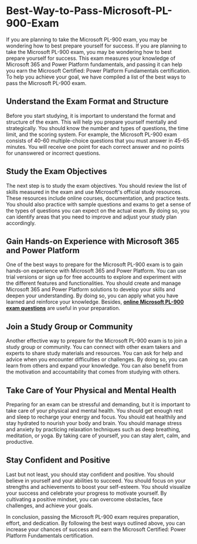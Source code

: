 # Best-Way-to-Pass-Microsoft-PL-900-Exam
If you are planning to take the Microsoft PL-900 exam, you may be wondering how to best prepare yourself for success. 
If you are planning to take the Microsoft PL-900 exam, you may be wondering how to best prepare yourself for success. This exam measures your knowledge of Microsoft 365 and Power Platform fundamentals, and passing it can help you earn the Microsoft Certified: Power Platform Fundamentals certification. To help you achieve your goal, we have compiled a list of the best ways to pass the Microsoft PL-900 exam.

## Understand the Exam Format and Structure

Before you start studying, it is important to understand the format and structure of the exam. This will help you prepare yourself mentally and strategically. You should know the number and types of questions, the time limit, and the scoring system. For example, the Microsoft PL-900 exam consists of 40-60 multiple-choice questions that you must answer in 45-65 minutes. You will receive one point for each correct answer and no points for unanswered or incorrect questions.

## Study the Exam Objectives

The next step is to study the exam objectives. You should review the list of skills measured in the exam and use Microsoft's official study resources. These resources include online courses, documentation, and practice tests. You should also practice with sample questions and exams to get a sense of the types of questions you can expect on the actual exam. By doing so, you can identify areas that you need to improve and adjust your study plan accordingly.

## Gain Hands-on Experience with Microsoft 365 and Power Platform

One of the best ways to prepare for the Microsoft PL-900 exam is to gain hands-on experience with Microsoft 365 and Power Platform. You can use trial versions or sign up for free accounts to explore and experiment with the different features and functionalities. You should create and manage Microsoft 365 and Power Platform solutions to develop your skills and deepen your understanding. By doing so, you can apply what you have learned and reinforce your knowledge. Besides, **[online Microsoft PL-900 exam questions](https://www.dumpsinfo.com/exam/pl-900/)** are useful in your preparation.

## Join a Study Group or Community

Another effective way to prepare for the Microsoft PL-900 exam is to join a study group or community. You can connect with other exam takers and experts to share study materials and resources. You can ask for help and advice when you encounter difficulties or challenges. By doing so, you can learn from others and expand your knowledge. You can also benefit from the motivation and accountability that comes from studying with others.

## Take Care of Your Physical and Mental Health

Preparing for an exam can be stressful and demanding, but it is important to take care of your physical and mental health. You should get enough rest and sleep to recharge your energy and focus. You should eat healthily and stay hydrated to nourish your body and brain. You should manage stress and anxiety by practicing relaxation techniques such as deep breathing, meditation, or yoga. By taking care of yourself, you can stay alert, calm, and productive.

## Stay Confident and Positive

Last but not least, you should stay confident and positive. You should believe in yourself and your abilities to succeed. You should focus on your strengths and achievements to boost your self-esteem. You should visualize your success and celebrate your progress to motivate yourself. By cultivating a positive mindset, you can overcome obstacles, face challenges, and achieve your goals.

In conclusion, passing the Microsoft PL-900 exam requires preparation, effort, and dedication. By following the best ways outlined above, you can increase your chances of success and earn the Microsoft Certified: Power Platform Fundamentals certification.
